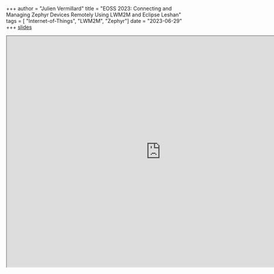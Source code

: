 +++
author = "Julien Vermillard"
title = "EOSS 2023: Connecting and Managing Zephyr Devices Remotely Using LWM2M and Eclipse Leshan"
tags = [ "Internet-of-Things", "LWM2M", "Zephyr"]
date = "2023-06-29"
+++
[slides](https://static.sched.com/hosted_files/eoss2023/d0/Connecting%20and%20Managing%20Zephyr%20Devices%20Remotely%20Using%20LWM2M%20and%20Eclipse%20Leshan-1.pdf)

<iframe width="840" height="630" src="https://www.youtube.com/embed/jVJNlDrZQFA">
